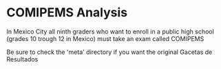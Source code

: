# COMIPEMS Analysis

In Mexico City all ninth graders who want to enroll in a public high school (grades 10 trough 12 in Mexico) must take an exam called COMIPEMS

Be sure to check the 'meta' directory if you want the original Gacetas de Resultados

